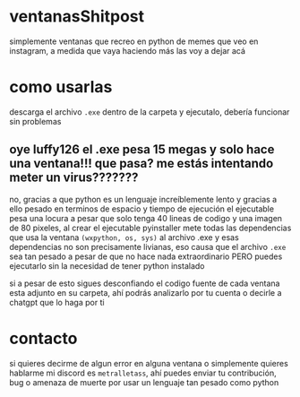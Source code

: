 # ventanasShitpost
simplemente ventanas que recreo en python de memes que veo en instagram, a medida que vaya haciendo más las voy a dejar acá
# como usarlas
descarga el archivo `.exe` dentro de la carpeta y ejecutalo, debería funcionar sin problemas
## oye luffy126 el .exe pesa 15 megas y solo hace una ventana!!! que pasa? me estás intentando meter un virus???????
no, gracias a que python es un lenguaje increíblemente lento y gracias a ello pesado en terminos de espacio y tiempo de ejecución el ejecutable pesa una locura a pesar que solo tenga 40 lineas de codigo y una imagen de 80 pixeles, al crear el ejecutable pyinstaller mete todas las dependencias que usa la ventana `(wxpython, os, sys)` al archivo .exe y esas dependencias no son precisamente livianas, eso causa que el archivo `.exe` sea tan pesado a pesar de que no hace nada extraordinario PERO puedes ejecutarlo sin la necesidad de tener python instalado

si a pesar de esto sigues desconfiando el codigo fuente de cada ventana esta adjunto en su carpeta, ahí podrás analizarlo por tu cuenta o decirle a chatgpt que lo haga por ti
# contacto
si quieres decirme de algun error en alguna ventana o simplemente quieres hablarme mi discord es `metralletass`, ahí puedes enviar tu contribución, bug o amenaza de muerte por usar un lenguaje tan pesado como python
